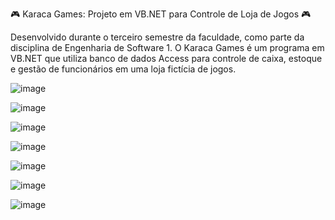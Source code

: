 🎮 Karaca Games: Projeto em VB.NET para Controle de Loja de Jogos 🎮

Desenvolvido durante o terceiro semestre da faculdade, como parte da disciplina de Engenharia de Software 1. O Karaca Games é um programa em VB.NET que utiliza banco de dados Access para controle de caixa, estoque e gestão de funcionários em uma loja fictícia de jogos.


![image](https://github.com/rafaellohan/Karaca-Games/assets/49291642/2a165f90-c97a-41fa-9aa8-2f53cac851ea)

![image](https://github.com/rafaellohan/Karaca-Games/assets/49291642/592fc71c-51e2-46ec-a74f-c9d417507948)

![image](https://github.com/rafaellohan/Karaca-Games/assets/49291642/249b61fe-aeaa-4150-b9bd-bac80a616346)

![image](https://github.com/rafaellohan/Karaca-Games/assets/49291642/9c33bb47-7030-4b74-a388-fd93497ab0d3)

![image](https://github.com/rafaellohan/Karaca-Games/assets/49291642/1ce003f2-c820-418c-8f59-10cb4f48aaca)

![image](https://github.com/rafaellohan/Karaca-Games/assets/49291642/6a12eec1-a8ec-464f-a7c0-f9757a9f2ed5)

![image](https://github.com/rafaellohan/Karaca-Games/assets/49291642/9e3c3e0d-c8f8-4d73-85a4-e7217e29e940)
